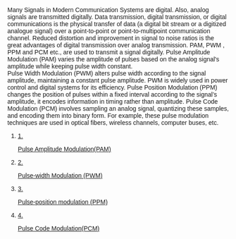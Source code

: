 <!DOCTYPE html>
<html lang="en">
<head>
  <meta charset="UTF-8">
  <meta name="viewport" content="width=device-width, initial-scale=1.0">
  <link href="https://cdn.jsdelivr.net/npm/tailwindcss@2.2.19/dist/tailwind.min.css" rel="stylesheet">
</head>
<body>
  <div class="px-6 pb-6 flex-1">
    <div
      class="w-full text- black font-normal text-[19.2px]"
      style="font-family: Raleway, sans-serif"
    >
    <p>Many Signals in Modern Communication Systems are digital. Also, analog signals are 
      transmitted digitally. Data transmission, digital transmission, or digital communications is 
      the physical transfer of data (a digital bit stream or a digitized analogue signal) over a 
      point-to-point or point-to-multipoint communication channel. Reduced distortion and improvement 
      in signal to noise ratios is the great advantages of digital transmission over analog transmission. 
      PAM, PWM , PPM and PCM etc., are used to transmit a signal digitally. 
      Pulse Amplitude Modulation (PAM) varies the amplitude of pulses based on the analog signal's 
      amplitude while keeping pulse width constant. 
      <br/>Pulse Width Modulation (PWM) alters pulse width 
      according to the signal amplitude, maintaining a constant pulse amplitude. 
      PWM is widely used in power control and digital systems for its efficiency. 
      Pulse Position Modulation (PPM) changes the position of pulses within a fixed interval according 
      to the signal’s amplitude, it encodes information in timing rather than amplitude.
      Pulse Code Modulation (PCM) involves sampling an analog signal, quantizing these samples, 
      and encoding them into binary form.
      For example, these pulse modulation techniques are used in optical fibers, wireless channels, 
      computer buses, etc.</p>
    </div></div>
      <div class="px-6 pb-6 flex-1">
        <div
          class="w-full text-[#007bff] font-normal text-[19.2px]"
          style="font-family: Raleway, sans-serif"
        >
          <ol class="mb-4 pl-4">
            <li>
              <a href="./PAM.html">
                <div class="flex">
                  <span class="text-black mr-4">1.</span>
                  <p class="hover:text-[#3e6389] hover:underline">
                    Pulse Amplitude Modulation(PAM)
                  </p>
                </div>
              </a>
            </li>
            <li>
              <a href="./PWM.html">
                <div class="flex">
                  <span class="text-black mr-4">2.</span>
                  <p class="hover:text-[#3e6389] hover:underline">
                    Pulse-width Modulation (PWM)
                  </p>
                </div>
              </a>
            </li>
            <li>
              <a href="./PPM.html">
                <div class="flex">
                  <span class="text-black mr-4">3.</span>
                  <p class="hover:text-[#3e6389] hover:underline">
                    Pulse-position modulation (PPM)
                  </p>
                </div>
              </a>
            </li>
            <li>
              <a href="./PCM.html">
                <div class="flex">
                  <span class="text-black mr-4">4.</span>
                  <p class="hover:text-[#3e6389] hover:underline">
                    Pulse Code Modulation(PCM)
                  </p>
                </div>
              </a>
            </li>
          </ol>
        </div>
      </div>
</body>
</html>